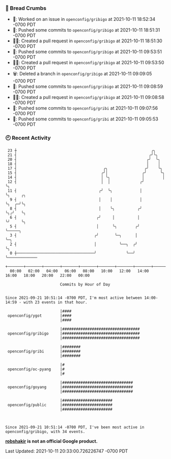 ### 🍞 Bread Crumbs

 * 👀: Worked on an issue in `openconfig/gribigo` at 2021-10-11 18:52:34 -0700 PDT
 * 🚢: Pushed some commits to `openconfig/gribigo` at 2021-10-11 18:51:31 -0700 PDT
 * ✍🏼: Created a pull request in `openconfig/gribigo` at 2021-10-11 18:51:30 -0700 PDT
 * 🚢: Pushed some commits to `openconfig/gribigo` at 2021-10-11 09:53:51 -0700 PDT
 * ✍🏼: Created a pull request in `openconfig/gribigo` at 2021-10-11 09:53:50 -0700 PDT
 * 🗑: Deleted a branch in `openconfig/gribigo` at 2021-10-11 09:09:05 -0700 PDT
 * 🚢: Pushed some commits to `openconfig/gribigo` at 2021-10-11 09:08:59 -0700 PDT
 * ✍🏼: Created a pull request in `openconfig/gribigo` at 2021-10-11 09:08:58 -0700 PDT
 * 🚢: Pushed some commits to `openconfig/gribi` at 2021-10-11 09:07:56 -0700 PDT
 * 🚢: Pushed some commits to `openconfig/gribi` at 2021-10-11 09:05:53 -0700 PDT

### 🕘 Recent Activity
```
 23 ┼                                                           ╭╮
 21 ┤                                                          ╭╯╰╮
 20 ┤                                                         ╭╯  ╰╮
 18 ┤                                                         │    │
 17 ┤                                      ╭╮                ╭╯    ╰╮
 15 ┤                                     ╭╯│               ╭╯      ╰╮
 14 ┤                                     │ ╰╮              │        │
 12 ┤                                     │  │             ╭╯        ╰╮
 11 ┤                                    ╭╯  ╰╮            │          ╰╮     ╭╮
  9 ┤                                    │    │            │           ╰╮  ╭─╯╰╮
  8 ┤                                    │    ╰╮          ╭╯            ╰╮╭╯   ╰╮
  6 ┤                                   ╭╯     │          │              ╰╯     ╰╮
  5 ┤                                   │      ╰╮        ╭╯                      ╰─────╮
  3 ┤                                  ╭╯       ╰─╮      │                             ╰─╮
  2 ┤                                  │          ╰──╮  ╭╯                               ╰╮
  0 ┼──────────────────────────────────╯             ╰──╯                                 ╰─────────────
    +───────+───────+───────+───────+───────+───────+───────+───────+───────+───────+───────+───────+────
  00:00   02:00   04:00   06:00   08:00   10:00   12:00   14:00   16:00   18:00   20:00   22:00   00:00   

						Commits by Hour of Day


Since 2021-09-21 10:51:14 -0700 PDT, I'm most active between 14:00-14:59 - with 23 events in that hour.

```



```
                        |####
 openconfig/ygot        |####
                        |####

                        |##################################
 openconfig/gribigo     |##################################
                        |##################################

                        |########
 openconfig/gribi       |########
                        |########

                        |#
 openconfig/oc-pyang    |#
                        |#

                        |###############################
 openconfig/goyang      |###############################
                        |###############################

                        |######################
 openconfig/public      |######################
                        |######################



Since 2021-09-21 10:51:14 -0700 PDT, I've been most active in openconfig/gribigo, with 34 events.

```
**[robshakir](mailto:robjs@google.com) is not an official Google product.**  


Last Updated: 2021-10-11 20:33:00.726226747 -0700 PDT
